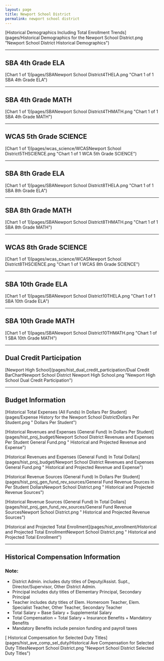```yaml
---
layout: page
title: Newport School District
permalink: newport school district
---
```



[Historical Demographics Including Total Enrollment Trends](pages/Historical Demographics for the Newport School District.png "Newport School District Historical Demographics")

___

## SBA 4th Grade ELA

[Chart 1 of 1](pages/SBANewport School District4THELA.png "Chart 1 of 1 SBA 4th Grade ELA")


___

## SBA 4th Grade MATH

[Chart 1 of 1](pages/SBANewport School District4THMATH.png "Chart 1 of 1 SBA 4th Grade MATH")


___

## WCAS 5th Grade SCIENCE

[Chart 1 of 1](pages/wcas_science/WCASNewport School District5THSCIENCE.png "Chart 1 of 1 WCA 5th Grade SCIENCE")


___

## SBA 8th Grade ELA

[Chart 1 of 1](pages/SBANewport School District8THELA.png "Chart 1 of 1 SBA 8th Grade ELA")


___

## SBA 8th Grade MATH

[Chart 1 of 1](pages/SBANewport School District8THMATH.png "Chart 1 of 1 SBA 8th Grade MATH")


___

## WCAS 8th Grade SCIENCE

[Chart 1 of 1](pages/wcas_science/WCASNewport School District8THSCIENCE.png "Chart 1 of 1 WCAS 8th Grade SCIENCE")


___

## SBA 10th Grade ELA

[Chart 1 of 1](pages/SBANewport School District10THELA.png "Chart 1 of 1 SBA 10th Grade ELA")


___

## SBA 10th Grade MATH

[Chart 1 of 1](pages/SBANewport School District10THMATH.png "Chart 1 of 1 SBA 10th Grade MATH")


___

## Dual Credit Participation

[Newport High School](pages/hist_dual_credit_participation/Dual Credit BarChartNewport School District Newport High School.png "Newport High School Dual Credit Participation")


___

## Budget Information

[Historical Total Expenses (All Funds) In Dollars Per Student](pages/Expense History for the Newport School DistrictDollars Per Student.png " Dollars Per Student")

[Historical Revenues and Expenses (General Fund) In Dollars Per Student](pages/hist_proj_budget/Newport School District Revenues and Expenses Per Student General Fund.png " Historical and Projected Revenue and Expense")

[Historical Revenues and Expenses (General Fund) In Total Dollars](pages/hist_proj_budget/Newport School District Revenues and Expenses General Fund.png " Historical and Projected Revenue and Expense")

[Historical Revenue Sources (General Fund) In Dollars Per Student](pages/hist_proj_gen_fund_rev_sources/General Fund Revenue Sources In Per Student DollarsNewport School District.png " Historical and Projected Revenue Sources")

[Historical Revenue Sources (General Fund) In Total Dollars](pages/hist_proj_gen_fund_rev_sources/General Fund Revenue SourcesNewport School District.png " Historical and Projected Revenue Sources")

[Historical and Projected Total Enrollment](pages/hist_enrollment/Historical and Projected Total EnrollmentNewport School District.png " Historical and Projected Total Enrollment")


___

## Historical Compensation Information
### Note:
- District Admin. includes duty titles of Deputy/Assist. Supt., Director/Supervisor, Other District Admin.
- Principal includes duty titles of Elementary Principal, Secondary Principal
- Teacher includes duty titles of Elem. Homeroom Teacher, Elem. Specialist Teacher, Other Teacher, Secondary Teacher
- Total Salary = Base Salary + Supplemental Salary
- Total Compensation = Total Salary + Insurance Benefits + Mandatory Benefits
- Mandatory Benefits include pension funding and payroll taxes

[ Historical Compensation for Selected Duty Titles](pages/hist_ave_comp_sel_duty/Historical Ave Compensation for Selected Duty TitlesNewport School District.png "Newport School District Selected Duty Titles")

